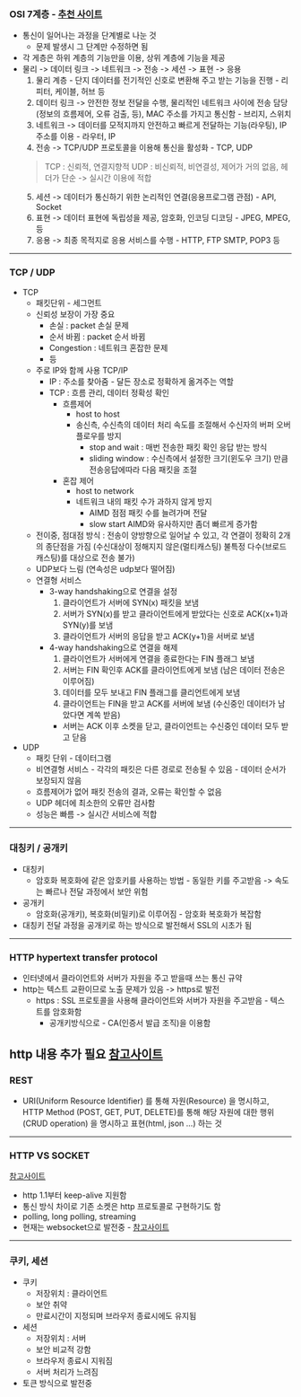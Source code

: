 ### OSI 7계층 - [추천 사이트](https://shlee0882.tistory.com/110)
  * 통신이 일어나는 과정을 단계별로 나눈 것
    * 문제 발생시 그 단계만 수정하면 됨
  * 각 게층은 하위 계층의 기능만을 이용, 상위 계층에 기능을 제공
  * 물리 -> 데이터 링크 -> 네트워크 -> 전송 -> 세션 -> 표현 -> 응용
    1. 물리 계층 - 단지 데이터를 전기적인 신호로 변환해 주고 받는 기능을 진행 - 리피터, 케이블, 허브 등
    2. 데이터 링크 -> 안전한 정보 전달을 수행, 물리적인 네트워크 사이에 전송 담당 (정보의 흐름제어, 오류 검출, 등), MAC 주소를 가지고 통신함 - 브리지, 스위치
    3. 네트워크 ->  데이터를 모적지까지 안전하고 빠르게 전달하는 기능(라우팅), IP 주소를 이용 - 라우터, IP
    4. 전송 -> TCP/UDP 프로토콜을 이용해 통신을 활성화 - TCP, UDP
      > TCP : 신뢰적, 연결지향적 
      > UDP : 비신뢰적, 비연결성, 제어가 거의 없음, 헤더가 단순 -> 실시간 이용에 적합
    5. 세션 -> 데이터가 통신하기 위한 논리적인 연결(응용프로그램 관점) - API, Socket
    6. 표현 -> 데이터 표현에 독립성을 제공, 암호화, 인코딩 디코딩 - JPEG, MPEG, 등
    7. 응용 -> 최종 목적지로 응용 서비스를 수행 - HTTP, FTP SMTP, POP3 등
    
----
### TCP / UDP
* TCP
  * 패킷단위 - 세그먼트
  * 신뢰성 보장이 가장 중요 
    * 손실 : packet 손실 문제
    * 순서 바뀜 : packet 순서 바뀜
    * Congestion : 네트워크 혼잡한 문제
    * 등
  * 주로 IP와 함께 사용 TCP/IP
    * IP : 주소를 찾아줌 - 달든 장소로 정확하게 옮겨주는 역할
    * TCP : 흐름 관리, 데이터 정확성 확인
      * 흐름제어
        * host to host
        * 송신측, 수신측의 데이터 처리 속도를 조절해서 수신자의 버퍼 오버플로우를 방지
          * stop and wait : 매번 전송한 패킷 확인 응답 받는 방식
          * sliding window : 수신측에서 설정한 크기(윈도우 크기) 만큼 전송응답에따라 다음 패킷을 조절
      * 혼잡 제어
        * host to network
        * 네트워크 내의 패킷 수가 과하지 않게 방지
          * AIMD 점점 패킷 수를 늘려가며 전달
          * slow start AIMD와 유사하지만 좀더 빠르게 증가함
  * 전이중, 점대점 방식 : 전송이 양방향으로 일어날 수 있고, 각 연결이 정확히 2개의 종단점을 가짐 (수신대상이 정해지지 않은(멀티캐스팅) 불특정 다수(브로드캐스팅)를 대상으로 전송 불가)
  * UDP보다 느림 (연속성은 udp보다 떨어짐)
  * 연결형 서비스
    * 3-way handshaking으로 연결을 설정
      1. 클라이언트가 서버에 SYN(x) 패킷을 보냄
      2. 서버가 SYN(x)를 받고 클라이언트에게 받았다는 신호로 ACK(x+1)과 SYN(y)를 보냄
      3. 클라이언트가 서버의 응답을 받고 ACK(y+1)을 서버로 보냄
    * 4-way handshaking으로 연결을 해제
      1. 클라이언트가 서버에게 연결을 종료한다는 FIN 플래그 보냄
      2. 서버는 FIN 확인후 ACK를 클라이언트에게 보냄 (남은 데이터 전송은 이루어짐)
      3. 데이터를 모두 보내고 FIN 플래그를 클리언트에게 보냄
      4. 클라이언트는 FIN을 받고 ACK를 서버에 보냄 (수신중인 데이터가 남았다면 계쏙 받음)
        * 서버는 ACK 이후 소켓을 닫고, 클라이언트는 수신중인 데이터 모두 받고 닫음
* UDP
  * 패킷 단위 - 데이터그램
  * 비연결형 서비스 - 각각의 패킷은 다른 경로로 전송될 수 있음 - 데이터 순서가 보장되지 않음
  * 흐름제어가 없어 패킷 전송의 결과, 오류는 확인할 수 없음
  * UDP 헤더에 최소한의 오류만 검사함
  * 성능은 빠름 -> 실시간 서비스에 적합
----
### 대칭키 / 공개키
  * 대칭키
    * 암호화 복호화에 같은 암호키를 사용하는 방법 - 동일한 키를 주고받음 -> 속도는 빠르나 전달 과정에서 보안 위험
  * 공개키
    * 암호화(공개키), 복호화(비밀키)로 이루어짐 - 암호화 복호화가 복잡함
  * 대칭키 전달 과정을 공개키로 하는 방식으로 발전해서 SSL의 시초가 됨
----
### HTTP hypertext transfer protocol
* 인터넷에서 클라이언트와 서버가 자원을 주고 받을때 쓰는 통신 규약
* http는 텍스트 교환이므로 노출 문제가 있음 -> https로 발전
  * https : SSL 프로토콜을 사용해 클라이언트와 서버가 자원을 주고받음 - 텍스트를 암호화함
    * 공개키방식으로 - CA(인증서 발급 조직)을 이용함
    
 http 내용 추가 필요
 [참고사이트](https://github.com/Donsworkout/techInterview/blob/master/network/network.md)
----
### REST
* URI(Uniform Resource Identifier) 를 통해 자원(Resource) 을 명시하고, HTTP Method (POST, GET, PUT, DELETE)를 통해 해당 자원에 대한 행위(CRUD operation) 을 명시하고 표현(html, json ...) 하는 것
----
### HTTP VS SOCKET
[참고사이트](https://mangkyu.tistory.com/48)
* http 1.1부터 keep-alive 지원함
* 통신 방식 차이로 기존 소켓은 http 프로토콜로 구현하기도 함
* polling, long polling, streaming
* 현재는 websocket으로 발전중 - [참고사이트](https://d2.naver.com/helloworld/1336)
----
### 쿠키, 세션
* 쿠키
  * 저장위치 : 클라이언트
  * 보안 취약
  * 만료시간이 지정되며 브라우저 종료시에도 유지됨
* 세션
  * 저장위치 : 서버
  * 보안 비교적 강함
  * 브라우저 종료시 지워짐
  * 서버 처리가 느려짐
* 토큰 방식으로 발전중
